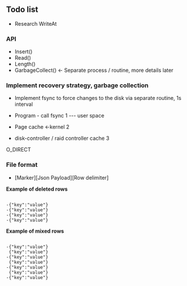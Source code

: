 ## Todo list


* Research WriteAt

### API

* Insert()
* Read() 
* Length()
* GarbageCollect() <- Separate process / routine, more details later

### Implement recovery strategy, garbage collection
* Implement fsync to force changes to the disk via separate routine, 1s interval

* Program - call fsync 1 
--- user space 
* Page cache <-kernel 2

* disk-controller / raid controller cache 3

O_DIRECT

### File format

* [Marker][Json Payload][Row delimiter]


__Example of deleted rows__
```

-{"key":"value"}
-{"key":"value"}
-{"key":"value"}
-{"key":"value"}

```

__Example of mixed rows__

```

-{"key":"value"}
 {"key":"value"}
-{"key":"value"}
 {"key":"value"}
-{"key":"value"}
 {"key":"value"}
-{"key":"value"}

```